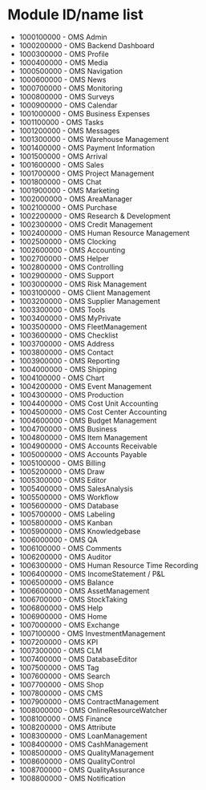 # Module ID/name list

* 1000100000 - OMS Admin
* 1000200000 - OMS Backend Dashboard
* 1000300000 - OMS Profile
* 1000400000 - OMS Media
* 1000500000 - OMS Navigation
* 1000600000 - OMS News
* 1000700000 - OMS Monitoring
* 1000800000 - OMS Surveys
* 1000900000 - OMS Calendar
* 1001000000 - OMS Business Expenses
* 1001100000 - OMS Tasks
* 1001200000 - OMS Messages
* 1001300000 - OMS Warehouse Management
* 1001400000 - OMS Payment Information
* 1001500000 - OMS Arrival
* 1001600000 - OMS Sales
* 1001700000 - OMS Project Management
* 1001800000 - OMS Chat
* 1001900000 - OMS Marketing
* 1002000000 - OMS AreaManager
* 1002100000 - OMS Purchase
* 1002200000 - OMS Research & Development
* 1002300000 - OMS Credit Management
* 1002400000 - OMS Human Resource Management
* 1002500000 - OMS Clocking
* 1002600000 - OMS Accounting
* 1002700000 - OMS Helper
* 1002800000 - OMS Controlling
* 1002900000 - OMS Support
* 1003000000 - OMS Risk Management
* 1003100000 - OMS Client Management
* 1003200000 - OMS Supplier Management
* 1003300000 - OMS Tools
* 1003400000 - OMS MyPrivate
* 1003500000 - OMS FleetManagement
* 1003600000 - OMS Checklist
* 1003700000 - OMS Address
* 1003800000 - OMS Contact
* 1003900000 - OMS Reporting
* 1004000000 - OMS Shipping
* 1004100000 - OMS Chart
* 1004200000 - OMS Event Management
* 1004300000 - OMS Production
* 1004400000 - OMS Cost Unit Accounting
* 1004500000 - OMS Cost Center Accounting
* 1004600000 - OMS Budget Management
* 1004700000 - OMS Business
* 1004800000 - OMS Item Management
* 1004900000 - OMS Accounts Receivable
* 1005000000 - OMS Accounts Payable
* 1005100000 - OMS Billing
* 1005200000 - OMS Draw
* 1005300000 - OMS Editor
* 1005400000 - OMS SalesAnalysis
* 1005500000 - OMS Workflow
* 1005600000 - OMS Database
* 1005700000 - OMS Labeling
* 1005800000 - OMS Kanban
* 1005900000 - OMS Knowledgebase
* 1006000000 - OMS QA
* 1006100000 - OMS Comments
* 1006200000 - OMS Auditor
* 1006300000 - OMS Human Resource Time Recording
* 1006400000 - OMS IncomeStatement / P&L
* 1006500000 - OMS Balance
* 1006600000 - OMS AssetManagement
* 1006700000 - OMS StockTaking
* 1006800000 - OMS Help
* 1006900000 - OMS Home
* 1007000000 - OMS Exchange
* 1007100000 - OMS InvestmentManagement
* 1007200000 - OMS KPI
* 1007300000 - OMS CLM
* 1007400000 - OMS DatabaseEditor
* 1007500000 - OMS Tag
* 1007600000 - OMS Search
* 1007700000 - OMS Shop
* 1007800000 - OMS CMS
* 1007900000 - OMS ContractManagement
* 1008000000 - OMS OnlineResourceWatcher
* 1008100000 - OMS Finance
* 1008200000 - OMS Attribute
* 1008300000 - OMS LoanManagement
* 1008400000 - OMS CashManagement
* 1008500000 - OMS QualityManagement
* 1008600000 - OMS QualityControl
* 1008700000 - OMS QualityAssurance
* 1008800000 - OMS Notification
